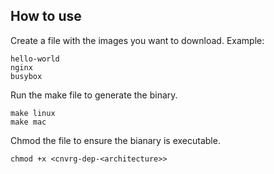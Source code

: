 ## How to use

Create a file with the images you want to download. Example:

```
hello-world
nginx
busybox
```
Run the make file to generate the binary.
```
make linux
make mac
```
Chmod the file to ensure the bianary is executable.
```
chmod +x <cnvrg-dep-<architecture>>
```
